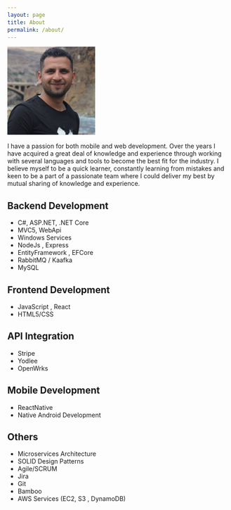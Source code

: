 ```yaml
---
layout: page
title: About
permalink: /about/
---
```


<img src="/assets/pic.jpg"  width="200" height="200"/>

I have a passion for both mobile and web development. Over the years I have acquired a great deal of knowledge and experience through working with several languages and tools to become the best fit for the industry. I believe myself to be a quick learner, constantly learning from mistakes and keen to be a part of a passionate team where I could deliver my best by mutual sharing of knowledge and experience.

## Backend Development

- C#, ASP.NET, .NET Core
- MVC5, WebApi
- Windows Services
- NodeJs , Express
- EntityFramework , EFCore
- RabbitMQ / Kaafka
- MySQL

## Frontend Development

- JavaScript , React
- HTML5/CSS

## API Integration

- Stripe
- Yodlee
- OpenWrks

## Mobile Development

- ReactNative
- Native Android Development

## Others

- Microservices Architecture
- SOLID Design Patterns
- Agile/SCRUM
- Jira
- Git
- Bamboo
- AWS Services (EC2, S3 , DynamoDB) 